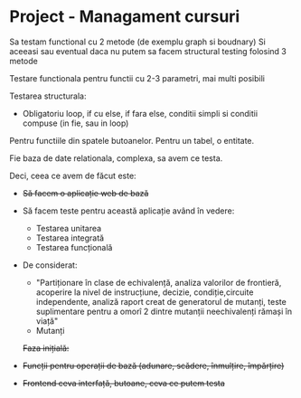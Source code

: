 # Project - Managament cursuri
Sa testam functional cu 2 metode (de exemplu graph si boudnary)
Si aceeasi sau eventual daca nu putem sa facem structural testing folosind 3 metode

Testare functionala pentru functii cu 2-3 parametri, mai multi posibili

Testarea structurala:
- Obligatoriu loop, if cu else, if fara else, conditii simpli si conditii compuse (in fie, sau in loop)

Pentru functiile din spatele butoanelor. Pentru un tabel, o entitate. 

Fie baza de date relationala, complexa, sa avem ce testa. 

Deci, ceea ce avem de făcut este:
- ~~Să facem o aplicație web de bază~~
- Să facem teste pentru această aplicație având în vedere:
  - Testarea unitarea
  - Testarea integrată
  - Testarea funcțională
- De considerat:
  - "Partiționare în clase de echivalență, analiza valorilor de frontieră, acoperire la nivel de instrucțiune, decizie, condiție,circuite independente, analiză raport creat de generatorul de mutanți, teste     suplimentare pentru a omorî 2 dintre mutanții neechivalenți rămași în viață"
  - Mutanți
 
  ~~Faza inițială:~~
- ~~Funcții pentru operații de bază (adunare, scădere, înmulțire, împărțire)~~
- ~~Frontend ceva interfață, butoane, ceva ce putem testa~~
